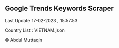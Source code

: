 

## Google Trends Keywords Scraper 
 
Last Update 17-02-2023 , 15:57:53

Country List :
VIETNAM.json



© Abdul Muttaqin 
